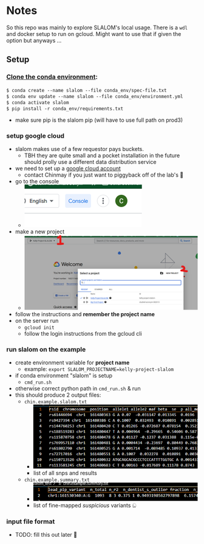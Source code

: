 # Notes

So this repo was mainly to explore SLALOM's local usage. There is a `wdl` and docker setup to run on gcloud. Might want to use that if given the option but anyways ...

## Setup

### [Clone the conda environment](https://github.com/conda/conda/issues/8372#issuecomment-1099222773):
```
$ conda create --name slalom --file conda_env/spec-file.txt
$ conda env update --name slalom --file conda_env/environment.yml
$ conda activate slalom
$ pip install -r conda_env/requirements.txt
```
- make sure pip is the slalom pip (will have to use full path on prod3)

### setup google cloud
- slalom makes use of a few requestor pays buckets. 
  - TBH they are quite small and a pocket installation in the future should prolly use a different data distribution service
- we need to set up a [google cloud account](https://cloud.google.com/_d/signin?continue=https%3A%2F%2Fcloud.google.com%2F&prompt=select_account)
  - contact Chinmay if you just want to piggyback off of the lab's 🐖
- go to the console
  - ![gcloud_console](figs/gcloud_console.png)
- make a new project
  - ![new_project](figs/new_project.png)
- follow the instructions and **remember the project name**
- on the server run
  - `gcloud init`
  - follow the login instructions from the gcloud cli

### run slalom on the example
- create environment variable for **project name**
  - example: `export SLALOM_PROJECTNAME=kelly-project-slalom`
- if conda environment "slalom" is setup
  - `cmd_run.sh`
- otherwise correct python path in `cmd_run.sh` & run
- this should produce 2 output files:
  - `chin.example.slalom.txt`
    - ![ex_out1](figs/ex_out1.png)
    - list of all snps and results
  - `chin.example.summary.txt`
    - ![ex_out2](figs/ex_out2.png)
    - list of fine-mapped *suspicious* variants ඞ

### input file format
 - TODO: fill this out later 🦥
